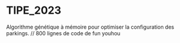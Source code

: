 # TIPE_2023

Algorithme génétique à mémoire pour optimiser la configuration des parkings.
// 800 lignes de code de fun youhou
